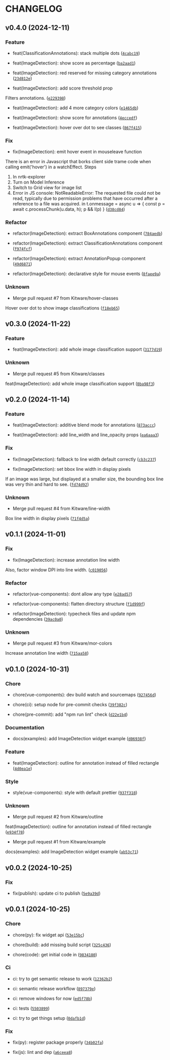 # CHANGELOG



## v0.4.0 (2024-12-11)

### Feature

* feat(ClassificationAnnotations): stack multiple dots ([`4cabc19`](https://github.com/Kitware/trame-annotations/commit/4cabc1997d06545baa7ae87b5909a0a378d8bf03))

* feat(ImageDetection): show score as percentage ([`ba2aad1`](https://github.com/Kitware/trame-annotations/commit/ba2aad1fbeed5b262e9beeb8411640d765f1e2aa))

* feat(ImageDetection): red reserved for missing category annotations ([`23d812e`](https://github.com/Kitware/trame-annotations/commit/23d812e77b4469cf010837f2c8ea0ab87955ee01))

* feat(ImageDetection): add score threshold prop

Filters annotations. ([`e229398`](https://github.com/Kitware/trame-annotations/commit/e2293988c2c33bd1804c1514dc2024854490a869))

* feat(ImageDetection): add 4 more category colors ([`e1465db`](https://github.com/Kitware/trame-annotations/commit/e1465dbeafc3a617a249d8d0e8ba409e36d1c476))

* feat(ImageDetection): show score for annotations ([`4eccedf`](https://github.com/Kitware/trame-annotations/commit/4eccedfb0fe33cc2841c41564ae62aaea76a1a6c))

* feat(ImageDetection): hover over dot to see classes ([`867f415`](https://github.com/Kitware/trame-annotations/commit/867f415c2edc5fb59aec01d8660ae99f6e82e8ba))

### Fix

* fix(ImageDetection): emit hover event in mouseleave function

There is an error in Javascript that borks client side trame code
when calling emit(&#39;hover&#39;) in a watchEffect.  Steps
1. In nrtk-explorer
2. Turn on Model Inference
3. Switch to Grid view for image list
4. Error in JS console:
NotReadableError: The requested file could not be read, typically due to permission problems that have occurred after a reference to a file was acquired.
in
t.onmessage = async u =&gt; {
        const p = await c.processChunk(u.data, h);
        p &amp;&amp; l(p)
    } ([`d38cd84`](https://github.com/Kitware/trame-annotations/commit/d38cd84c7f4777cd43b4e6ef70221d2f5ccb90c4))

### Refactor

* refactor(ImageDetection): extract BoxAnnotations component ([`784aedb`](https://github.com/Kitware/trame-annotations/commit/784aedb4f986bfd57b0bff61f1eb4c66d4dfa4ba))

* refactor(ImageDetection): extract ClassificationAnnotations component ([`f974fcf`](https://github.com/Kitware/trame-annotations/commit/f974fcfe15b99a3e3e13abd4560f7a311b54b621))

* refactor(ImageDetection): extract AnnotationPopup component ([`49d6871`](https://github.com/Kitware/trame-annotations/commit/49d6871cc21026979903525e57570e94537f910d))

* refactor(ImageDetection): declarative style for mouse events ([`8faee9a`](https://github.com/Kitware/trame-annotations/commit/8faee9a2690bee984853a32e383bc7b728464ad4))

### Unknown

* Merge pull request #7 from Kitware/hover-classes

Hover over dot to show image classifications ([`f18eb65`](https://github.com/Kitware/trame-annotations/commit/f18eb656496ce862122123d2f0ca38937a325627))


## v0.3.0 (2024-11-22)

### Feature

* feat(ImageDetection): add whole image classification support ([`3177d19`](https://github.com/Kitware/trame-annotations/commit/3177d19327947fd8f91927bbec14767ce1f4236a))

### Unknown

* Merge pull request #5 from Kitware/classes

feat(ImageDetection): add whole image classification support ([`0ba98f3`](https://github.com/Kitware/trame-annotations/commit/0ba98f33515ba4dcd0205a95740d385430b0b25e))


## v0.2.0 (2024-11-14)

### Feature

* feat(ImageDetection): additive blend mode for annotations ([`873accc`](https://github.com/Kitware/trame-annotations/commit/873accc072760681dfb9ad9ae4fcce9e980dc25e))

* feat(ImageDetection): add line_width and line_opacity props ([`ea6aaa3`](https://github.com/Kitware/trame-annotations/commit/ea6aaa303f388a7e461d3c0aab7dcf1ac9dafaa2))

### Fix

* fix(ImageDetection): fallback to line width default correctly ([`cb3c237`](https://github.com/Kitware/trame-annotations/commit/cb3c237529740a420ecb97046ef5a6ec750c834e))

* fix(ImageDetection): set bbox line width in display pixels

If an image was large, but displayed at a smaller size,
the bounding box line was very thin and hard to see. ([`fd74d92`](https://github.com/Kitware/trame-annotations/commit/fd74d92c5a6c88725de37708b9a2f5a702e59731))

### Unknown

* Merge pull request #4 from Kitware/line-width

Box line width in display pixels ([`71f4d5a`](https://github.com/Kitware/trame-annotations/commit/71f4d5aa8640f580c1a1399bb8d9c6f7e1bf34d8))


## v0.1.1 (2024-11-01)

### Fix

* fix(ImageDetection): increase annotation line width

Also, factor window DPI into line width. ([`c019056`](https://github.com/Kitware/trame-annotations/commit/c019056be5793074bb196e6224a543bbcbc7d086))

### Refactor

* refactor(vue-components): dont allow any type ([`e28ad57`](https://github.com/Kitware/trame-annotations/commit/e28ad57e16910e9eab7fae137b0e04189dcff506))

* refactor(vue-components): flatten directory structure ([`f1d999f`](https://github.com/Kitware/trame-annotations/commit/f1d999fa52061eb380dec55f8130ebc8ebeb6c98))

* refactor(ImageDetection): typecheck files and update npm dependencies ([`39ac0a0`](https://github.com/Kitware/trame-annotations/commit/39ac0a081ea5e131e0d5d2813dd44811e25d592e))

### Unknown

* Merge pull request #3 from Kitware/mor-colors

Increase annotation line width ([`715aa58`](https://github.com/Kitware/trame-annotations/commit/715aa58e9a51fb3d33ecb63987c54c19f79cfd27))


## v0.1.0 (2024-10-31)

### Chore

* chore(vue-components): dev build watch and sourcemaps ([`927456d`](https://github.com/Kitware/trame-annotations/commit/927456d8428da918692411bca4476485219b1cbb))

* chore(ci): setup node for pre-commit checks ([`39f382c`](https://github.com/Kitware/trame-annotations/commit/39f382c29c3c4428f9b71351c7608f249b9f6521))

* chore(pre-commit): add &#34;npm run lint&#34; check ([`d22e1b4`](https://github.com/Kitware/trame-annotations/commit/d22e1b487f302a70b19256104cc7f095e8a49444))

### Documentation

* docs(examples): add ImageDetection widget example ([`d06938f`](https://github.com/Kitware/trame-annotations/commit/d06938f1387bca22640441da7711a5cdd5b768e1))

### Feature

* feat(ImageDetection): outline for annotation instead of filled rectangle ([`4d0ea1e`](https://github.com/Kitware/trame-annotations/commit/4d0ea1e9b181c9e62c9ccaaa7dd8455d5cfa7b3b))

### Style

* style(vue-components): style with default prettier ([`937f318`](https://github.com/Kitware/trame-annotations/commit/937f31897402d57592d1abe08f7c0816c2f9fa8c))

### Unknown

* Merge pull request #2 from Kitware/outline

feat(ImageDetection): outline for annotation instead of filled rectangle ([`e934f78`](https://github.com/Kitware/trame-annotations/commit/e934f78851a92f8381365c1c16bb59348ce01483))

* Merge pull request #1 from Kitware/example

docs(examples): add ImageDetection widget example ([`ab53c71`](https://github.com/Kitware/trame-annotations/commit/ab53c71ae22f84351b0090164dccbc55f2aba0b4))


## v0.0.2 (2024-10-25)

### Fix

* fix(publish): update ci to publish ([`5e9a39d`](https://github.com/Kitware/trame-annotations/commit/5e9a39d6cdffbab39ab173be2b7ab94b7db51657))


## v0.0.1 (2024-10-25)

### Chore

* chore(py): fix widget api ([`53e15bc`](https://github.com/Kitware/trame-annotations/commit/53e15bc60ec6afb3def031b7568bdfb020ea6c48))

* chore(build): add missing build script ([`325c436`](https://github.com/Kitware/trame-annotations/commit/325c43639254904a7fb94edcd55189ae1e7bd382))

* chore(code): get initial code in ([`9834180`](https://github.com/Kitware/trame-annotations/commit/98341806d8f10f5e665df3984c590b07fc484242))

### Ci

* ci: try to get semantic release to work ([`12362b2`](https://github.com/Kitware/trame-annotations/commit/12362b2afa4967174640c03ed401cd857ee5da96))

* ci: semantic release workflow ([`897379e`](https://github.com/Kitware/trame-annotations/commit/897379e0fea86a83abdaf7ca69c8296a04da708d))

* ci: remove windows for now ([`ed5f78b`](https://github.com/Kitware/trame-annotations/commit/ed5f78b93fd9bcde203e4e7c0fd0ca85dcd125b6))

* ci: tests ([`5503899`](https://github.com/Kitware/trame-annotations/commit/5503899679edcf610707dfe9976268af5a972aa5))

* ci: try to get things setup ([`0dafb1d`](https://github.com/Kitware/trame-annotations/commit/0dafb1d773ef0ca54051aceae84dc6a4a0da7373))

### Fix

* fix(py): register package properly ([`34b02fa`](https://github.com/Kitware/trame-annotations/commit/34b02fa26439b1358b843e9c5aab6830fa3b8d37))

* fix(js): lint and dep ([`a6ceea8`](https://github.com/Kitware/trame-annotations/commit/a6ceea869e10850b3ebb9f14b032f8ac9aae95c4))
